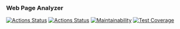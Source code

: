 ### Web Page Analyzer
[![Actions Status](https://github.com/faraway10/java-project-72/actions/workflows/hexlet-check.yml/badge.svg)](https://github.com/faraway10/java-project-72/actions) [![Actions Status](https://github.com/faraway10/java-project-72/actions/workflows/custom-check.yml/badge.svg)](https://github.com/faraway10/java-project-72/actions) [![Maintainability](https://api.codeclimate.com/v1/badges/8ee6b22091771ae31994/maintainability)](https://codeclimate.com/github/faraway10/java-project-72/maintainability) [![Test Coverage](https://api.codeclimate.com/v1/badges/8ee6b22091771ae31994/test_coverage)](https://codeclimate.com/github/faraway10/java-project-72/test_coverage)
